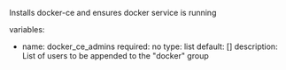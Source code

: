 Installs docker-ce and ensures docker service is running

variables:
  - name: docker_ce_admins
    required: no
    type: list
    default: []
    description: List of users to be appended to the "docker" group
